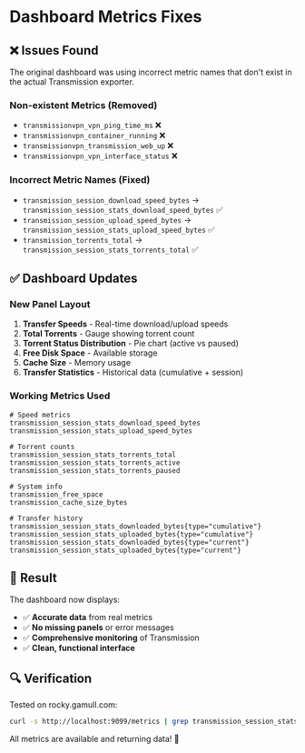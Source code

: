 # Dashboard Metrics Fixes

## ❌ **Issues Found**

The original dashboard was using incorrect metric names that don't exist in the actual Transmission exporter.

### **Non-existent Metrics (Removed)**
- `transmissionvpn_vpn_ping_time_ms` ❌
- `transmissionvpn_container_running` ❌  
- `transmissionvpn_transmission_web_up` ❌
- `transmissionvpn_vpn_interface_status` ❌

### **Incorrect Metric Names (Fixed)**
- `transmission_session_download_speed_bytes` → `transmission_session_stats_download_speed_bytes` ✅
- `transmission_session_upload_speed_bytes` → `transmission_session_stats_upload_speed_bytes` ✅
- `transmission_torrents_total` → `transmission_session_stats_torrents_total` ✅

## ✅ **Dashboard Updates**

### **New Panel Layout**
1. **Transfer Speeds** - Real-time download/upload speeds
2. **Total Torrents** - Gauge showing torrent count
3. **Torrent Status Distribution** - Pie chart (active vs paused)
4. **Free Disk Space** - Available storage
5. **Cache Size** - Memory usage
6. **Transfer Statistics** - Historical data (cumulative + session)

### **Working Metrics Used**
```
# Speed metrics
transmission_session_stats_download_speed_bytes
transmission_session_stats_upload_speed_bytes

# Torrent counts
transmission_session_stats_torrents_total
transmission_session_stats_torrents_active
transmission_session_stats_torrents_paused

# System info
transmission_free_space
transmission_cache_size_bytes

# Transfer history
transmission_session_stats_downloaded_bytes{type="cumulative"}
transmission_session_stats_uploaded_bytes{type="cumulative"}
transmission_session_stats_downloaded_bytes{type="current"}
transmission_session_stats_uploaded_bytes{type="current"}
```

## 🎯 **Result**

The dashboard now displays:
- ✅ **Accurate data** from real metrics
- ✅ **No missing panels** or error messages
- ✅ **Comprehensive monitoring** of Transmission
- ✅ **Clean, functional interface**

## 🔍 **Verification**

Tested on rocky.gamull.com:
```bash
curl -s http://localhost:9099/metrics | grep transmission_session_stats_
```

All metrics are available and returning data! 🎉 